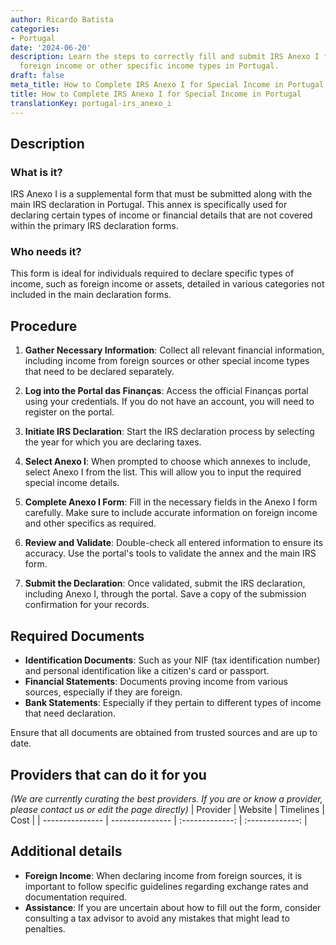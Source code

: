 ```yaml
---
author: Ricardo Batista
categories:
- Portugal
date: '2024-06-20'
description: Learn the steps to correctly fill and submit IRS Anexo I for declaring
  foreign income or other specific income types in Portugal.
draft: false
meta_title: How to Complete IRS Anexo I for Special Income in Portugal
title: How to Complete IRS Anexo I for Special Income in Portugal
translationKey: portugal-irs_anexo_i
---
```


## Description
### What is it?
IRS Anexo I is a supplemental form that must be submitted along with the main IRS declaration in Portugal. This annex is specifically used for declaring certain types of income or financial details that are not covered within the primary IRS declaration forms.

### Who needs it?
This form is ideal for individuals required to declare specific types of income, such as foreign income or assets, detailed in various categories not included in the main declaration forms.

## Procedure
1. **Gather Necessary Information**: Collect all relevant financial information, including income from foreign sources or other special income types that need to be declared separately.
   
2. **Log into the Portal das Finanças**: Access the official Finanças portal using your credentials. If you do not have an account, you will need to register on the portal.
   
3. **Initiate IRS Declaration**: Start the IRS declaration process by selecting the year for which you are declaring taxes.
   
4. **Select Anexo I**: When prompted to choose which annexes to include, select Anexo I from the list. This will allow you to input the required special income details.
   
5. **Complete Anexo I Form**: Fill in the necessary fields in the Anexo I form carefully. Make sure to include accurate information on foreign income and other specifics as required.
   
6. **Review and Validate**: Double-check all entered information to ensure its accuracy. Use the portal's tools to validate the annex and the main IRS form.
   
7. **Submit the Declaration**: Once validated, submit the IRS declaration, including Anexo I, through the portal. Save a copy of the submission confirmation for your records.

## Required Documents
- **Identification Documents**: Such as your NIF (tax identification number) and personal identification like a citizen's card or passport.
- **Financial Statements**: Documents proving income from various sources, especially if they are foreign.
- **Bank Statements**: Especially if they pertain to different types of income that need declaration.

Ensure that all documents are obtained from trusted sources and are up to date.

## Providers that can do it for you
_(We are currently curating the best providers. If you are or know a provider, please contact us or edit the page directly)_
| Provider        |     Website     |     Timelines    |       Cost      |
| --------------- | --------------- |  :-------------: | :-------------: |

## Additional details
- **Foreign Income**: When declaring income from foreign sources, it is important to follow specific guidelines regarding exchange rates and documentation required.
- **Assistance**: If you are uncertain about how to fill out the form, consider consulting a tax advisor to avoid any mistakes that might lead to penalties.
